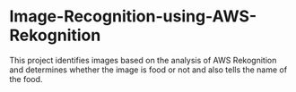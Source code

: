 # Image-Recognition-using-AWS-Rekognition
This project identifies images based on the analysis of AWS Rekognition and determines whether the image is food or not and also tells the name of the food.
